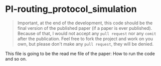 # PI-routing_protocol_simulation

> Important, at the end of the development, this code should be the final version of the published paper (if a paper is ever published). Because of that, I would not accept any `pull request` nor any `comit` after the publication. Feel free to fork the project and work on you own, but please don't make any `pull request`, they will be denied.

This file is going to be the read me file of the paper: How to run the code and so on.
